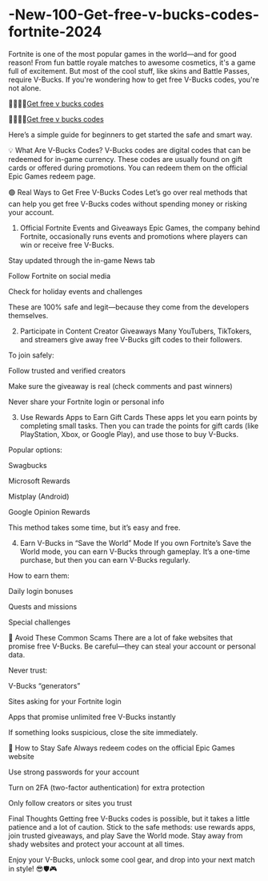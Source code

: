 # -New-100-Get-free-v-bucks-codes-fortnite-2024

Fortnite is one of the most popular games in the world—and for good reason! From fun battle royale matches to awesome cosmetics, it's a game full of excitement. But most of the cool stuff, like skins and Battle Passes, require V-Bucks. If you're wondering how to get free V-Bucks codes, you're not alone.

🙋‍♀️🙋‍♀️[Get free v bucks​ codes](https://miniurl.top/XsBw)



🙋‍♀️🙋‍♀️[Get free v bucks​ codes](https://miniurl.top/XsBw)

Here’s a simple guide for beginners to get started the safe and smart way.

💡 What Are V-Bucks Codes?
V-Bucks codes are digital codes that can be redeemed for in-game currency. These codes are usually found on gift cards or offered during promotions. You can redeem them on the official Epic Games redeem page.

🟢 Real Ways to Get Free V-Bucks Codes
Let’s go over real methods that can help you get free V-Bucks codes without spending money or risking your account.

1. Official Fortnite Events and Giveaways
Epic Games, the company behind Fortnite, occasionally runs events and promotions where players can win or receive free V-Bucks.

Stay updated through the in-game News tab

Follow Fortnite on social media

Check for holiday events and challenges

These are 100% safe and legit—because they come from the developers themselves.

2. Participate in Content Creator Giveaways
Many YouTubers, TikTokers, and streamers give away free V-Bucks gift codes to their followers.

To join safely:

Follow trusted and verified creators

Make sure the giveaway is real (check comments and past winners)

Never share your Fortnite login or personal info

3. Use Rewards Apps to Earn Gift Cards
These apps let you earn points by completing small tasks. Then you can trade the points for gift cards (like PlayStation, Xbox, or Google Play), and use those to buy V-Bucks.

Popular options:

Swagbucks

Microsoft Rewards

Mistplay (Android)

Google Opinion Rewards

This method takes some time, but it’s easy and free.

4. Earn V-Bucks in “Save the World” Mode
If you own Fortnite’s Save the World mode, you can earn V-Bucks through gameplay. It’s a one-time purchase, but then you can earn V-Bucks regularly.

How to earn them:

Daily login bonuses

Quests and missions

Special challenges

🚫 Avoid These Common Scams
There are a lot of fake websites that promise free V-Bucks. Be careful—they can steal your account or personal data.

Never trust:

V-Bucks “generators”

Sites asking for your Fortnite login

Apps that promise unlimited free V-Bucks instantly

If something looks suspicious, close the site immediately.

🔐 How to Stay Safe
Always redeem codes on the official Epic Games website

Use strong passwords for your account

Turn on 2FA (two-factor authentication) for extra protection

Only follow creators or sites you trust

Final Thoughts
Getting free V-Bucks codes is possible, but it takes a little patience and a lot of caution. Stick to the safe methods: use rewards apps, join trusted giveaways, and play Save the World mode. Stay away from shady websites and protect your account at all times.

Enjoy your V-Bucks, unlock some cool gear, and drop into your next match in style! 😎🛡️🎮
